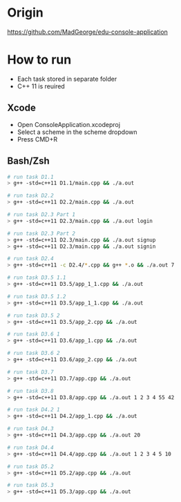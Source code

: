 # Origin

https://github.com/MadGeorge/edu-console-application

# How to run

- Each task stored in separate folder
- C++ 11 is reuired

## Xcode

- Open ConsoleApplication.xcodeproj
- Select a scheme in the scheme dropdown   
- Press CMD+R

## Bash/Zsh

```bash
# run task D1.1
> g++ -std=c++11 D1.1/main.cpp && ./a.out

# run task D2.2
> g++ -std=c++11 D2.2/main.cpp && ./a.out

# run task D2.3 Part 1 
> g++ -std=c++11 D2.3/main.cpp && ./a.out login

# run task D2.3 Part 2 
> g++ -std=c++11 D2.3/main.cpp && ./a.out signup
> g++ -std=c++11 D2.3/main.cpp && ./a.out signin

# run task D2.4 
> g++ -std=c++11 -c D2.4/*.cpp && g++ *.o && ./a.out 7

# run task D3.5 1.1
> g++ -std=c++11 D3.5/app_1_1.cpp && ./a.out

# run task D3.5 1.2
> g++ -std=c++11 D3.5/app_1_1.cpp && ./a.out

# run task D3.5 2
> g++ -std=c++11 D3.5/app_2.cpp && ./a.out

# run task D3.6 1
> g++ -std=c++11 D3.6/app_1.cpp && ./a.out

# run task D3.6 2
> g++ -std=c++11 D3.6/app_2.cpp && ./a.out

# run task D3.7
> g++ -std=c++11 D3.7/app.cpp && ./a.out

# run task D3.8
> g++ -std=c++11 D3.8/app.cpp && ./a.out 1 2 3 4 55 42

# run task D4.2 1
> g++ -std=c++11 D4.2/app_1.cpp && ./a.out

# run task D4.3
> g++ -std=c++11 D4.3/app.cpp && ./a.out 20

# run task D4.4
> g++ -std=c++11 D4.4/app.cpp && ./a.out 1 2 3 4 5 10

# run task D5.2
> g++ -std=c++11 D5.2/app.cpp && ./a.out

# run task D5.3
> g++ -std=c++11 D5.3/app.cpp && ./a.out 
```
